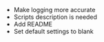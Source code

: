 * Make logging more accurate
* Scripts description is needed 
* Add README
* Set default settings to blank